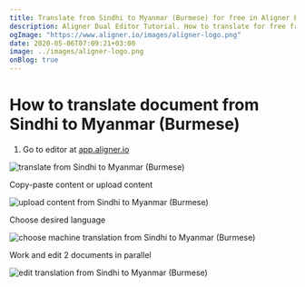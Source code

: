 ```yaml
---
title: Translate from Sindhi to Myanmar (Burmese) for free in Aligner Editor
description: Aligner Dual Editor Tutorial. How to translate for free from Sindhi to Myanmar (Burmese). Aligner is multilingual document management platform. 
ogImage: "https://www.aligner.io/images/aligner-logo.png"
date: 2020-05-06T07:09:21+03:00
image: ../images/aligner-logo.png
onBlog: true
---
```


# How to translate document from Sindhi to Myanmar (Burmese)

1. Go to editor at [app.aligner.io](https://app.aligner.io "Aligner App web page")

![translate from Sindhi to Myanmar (Burmese)](../aligner-blank-editor.png "translate from Sindhi to Myanmar (Burmese)")

Copy-paste content or upload content

![upload content from Sindhi to Myanmar (Burmese)](../aligner-uploaded-document.png "upload content from Sindhi to Myanmar (Burmese)")

Choose desired language

![choose machine translation from Sindhi to Myanmar (Burmese)](../aligner-language-dropdown.png "choose machine translation from Sindhi to Myanmar (Burmese)")

Work and edit 2 documents in parallel

![edit translation from Sindhi to Myanmar (Burmese)](../aligner-double-sitded-editor.png "edit translation from Sindhi to Myanmar (Burmese)")

